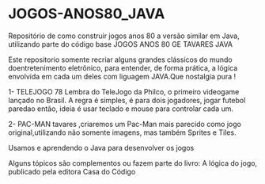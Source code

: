 # JOGOS-ANOS80_JAVA
Repositório de como construir jogos anos 80 a versão similar em Java, utilizando parte do código base
JOGOS ANOS 80 GE TAVARES JAVA

Este  repositorio  somente recriar alguns grandes clássicos do mundo
doentretenimento eletrônico, para  entender, de forma prática, a lógica
 envolvida em cada um deles com liguagem JAVA.Que nostalgia pura !

 1- TELEJOGO 78
  Lembra do TeleJogo da Philco, o primeiro videogame lançado no
  Brasil. A regra é simples, é para dois jogadores, jogar futebol paredao 
 então, ideia é usar teclado e mouse para controlar cada um. 



 2- PAC-MAN tavares ,criaremos um Pac-Man mais parecido como
 jogo original,utilizando não somente imagens, mas também
 Sprites e Tiles.

Usamos e aprendendo o Java para desenvolver os jogos

Alguns tópicos são complementos ou fazem parte do 
livro: A lógica do jogo, publicado pela editora Casa do Código